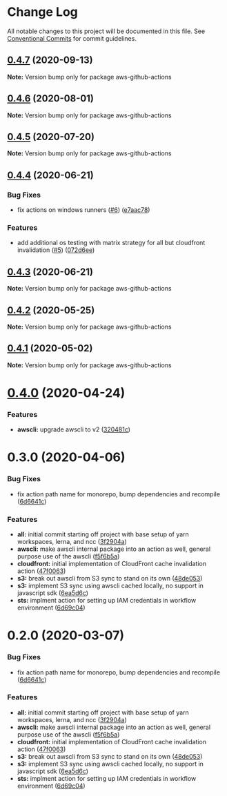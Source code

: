 # Change Log

All notable changes to this project will be documented in this file.
See [Conventional Commits](https://conventionalcommits.org) for commit guidelines.

## [0.4.7](https://github.com/clowdhaus/aws-github-actions/compare/v0.4.6...v0.4.7) (2020-09-13)

**Note:** Version bump only for package aws-github-actions





## [0.4.6](https://github.com/clowdhaus/aws-github-actions/compare/v0.4.5...v0.4.6) (2020-08-01)

**Note:** Version bump only for package aws-github-actions





## [0.4.5](https://github.com/clowdhaus/aws-github-actions/compare/v0.4.4...v0.4.5) (2020-07-20)

**Note:** Version bump only for package aws-github-actions





## [0.4.4](https://github.com/clowdhaus/aws-github-actions/compare/v0.4.3...v0.4.4) (2020-06-21)


### Bug Fixes

* fix actions on windows runners ([#6](https://github.com/clowdhaus/aws-github-actions/issues/6)) ([e7aac78](https://github.com/clowdhaus/aws-github-actions/commit/e7aac783e5d267e08234ee71bfbf42c966e3d0f2))


### Features

* add additional os testing with matrix strategy for all but cloudfront invalidation ([#5](https://github.com/clowdhaus/aws-github-actions/issues/5)) ([072d6ee](https://github.com/clowdhaus/aws-github-actions/commit/072d6eeae502e94883d3b24e7b809584ecccbb42))





## [0.4.3](https://github.com/clowdhaus/aws-github-actions/compare/v0.4.2...v0.4.3) (2020-06-21)

**Note:** Version bump only for package aws-github-actions





## [0.4.2](https://github.com/clowdhaus/aws-github-actions/compare/v0.4.1...v0.4.2) (2020-05-25)

**Note:** Version bump only for package aws-github-actions





## [0.4.1](https://github.com/clowdhaus/aws-github-actions/compare/v0.4.0...v0.4.1) (2020-05-02)

**Note:** Version bump only for package aws-github-actions





# [0.4.0](https://github.com/clowdhaus/aws-github-actions/compare/v0.3.0...v0.4.0) (2020-04-24)


### Features

* **awscli:** upgrade awscli to v2 ([320481c](https://github.com/clowdhaus/aws-github-actions/commit/320481c27b2d6c9a26760a0fab75ad5222d39182))





# 0.3.0 (2020-04-06)


### Bug Fixes

* fix action path name for monorepo, bump dependencies and recompile ([6d6641c](https://github.com/clowdhaus/aws-github-actions/commit/6d6641ccba42395326c28a2f884ac4d06a375384))


### Features

* **all:** initial commit starting off project with base setup of yarn workspaces, lerna, and ncc ([3f2904a](https://github.com/clowdhaus/aws-github-actions/commit/3f2904a44bc130d2e002b93b45a725d903c991c4))
* **awscli:** make awscli internal package into an action as well, general purpose use of the awscli ([f5f6b5a](https://github.com/clowdhaus/aws-github-actions/commit/f5f6b5abef7e73e852221ad86ba23cec0305214d))
* **cloudfront:** initial implementation of CloudFront cache invalidation action ([47f0063](https://github.com/clowdhaus/aws-github-actions/commit/47f0063cc864085f0d5e48548413a09d7788eb71))
* **s3:** break out awscli from S3 sync to stand on its own ([48de053](https://github.com/clowdhaus/aws-github-actions/commit/48de0535480795e9a45af0f4b64ad7ed68c1c46a))
* **s3:** implement S3 sync using awscli cached locally, no support in javascript sdk ([6ea5d6c](https://github.com/clowdhaus/aws-github-actions/commit/6ea5d6c26865e91e524a90dda7b8a126d8fc96cf))
* **sts:** implment action for setting up IAM credentials in workflow environment ([6d69c04](https://github.com/clowdhaus/aws-github-actions/commit/6d69c045cfc277432d791a7100a9a89168f56225))





# 0.2.0 (2020-03-07)


### Bug Fixes

* fix action path name for monorepo, bump dependencies and recompile ([6d6641c](https://github.com/clowdhaus/aws-github-actions/commit/6d6641ccba42395326c28a2f884ac4d06a375384))


### Features

* **all:** initial commit starting off project with base setup of yarn workspaces, lerna, and ncc ([3f2904a](https://github.com/clowdhaus/aws-github-actions/commit/3f2904a44bc130d2e002b93b45a725d903c991c4))
* **awscli:** make awscli internal package into an action as well, general purpose use of the awscli ([f5f6b5a](https://github.com/clowdhaus/aws-github-actions/commit/f5f6b5abef7e73e852221ad86ba23cec0305214d))
* **cloudfront:** initial implementation of CloudFront cache invalidation action ([47f0063](https://github.com/clowdhaus/aws-github-actions/commit/47f0063cc864085f0d5e48548413a09d7788eb71))
* **s3:** break out awscli from S3 sync to stand on its own ([48de053](https://github.com/clowdhaus/aws-github-actions/commit/48de0535480795e9a45af0f4b64ad7ed68c1c46a))
* **s3:** implement S3 sync using awscli cached locally, no support in javascript sdk ([6ea5d6c](https://github.com/clowdhaus/aws-github-actions/commit/6ea5d6c26865e91e524a90dda7b8a126d8fc96cf))
* **sts:** implment action for setting up IAM credentials in workflow environment ([6d69c04](https://github.com/clowdhaus/aws-github-actions/commit/6d69c045cfc277432d791a7100a9a89168f56225))
